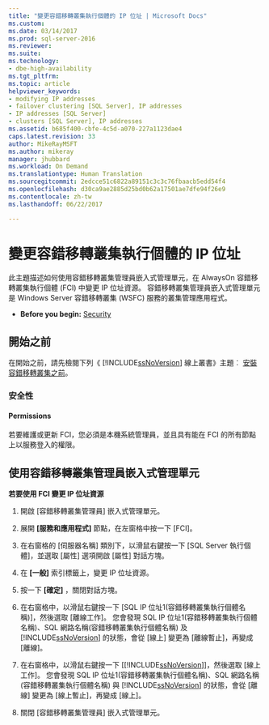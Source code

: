 ```yaml
---
title: "變更容錯移轉叢集執行個體的 IP 位址 | Microsoft Docs"
ms.custom: 
ms.date: 03/14/2017
ms.prod: sql-server-2016
ms.reviewer: 
ms.suite: 
ms.technology:
- dbe-high-availability
ms.tgt_pltfrm: 
ms.topic: article
helpviewer_keywords:
- modifying IP addresses
- failover clustering [SQL Server], IP addresses
- IP addresses [SQL Server]
- clusters [SQL Server], IP addresses
ms.assetid: b685f400-cbfe-4c5d-a070-227a1123dae4
caps.latest.revision: 33
author: MikeRayMSFT
ms.author: mikeray
manager: jhubbard
ms.workload: On Demand
ms.translationtype: Human Translation
ms.sourcegitcommit: 2edcce51c6822a89151c3c3c76fbaacb5edd54f4
ms.openlocfilehash: d30ca9ae2885d25bd0b62a17501ae7dfe94f26e9
ms.contentlocale: zh-tw
ms.lasthandoff: 06/22/2017

---
```

# <a name="change-the-ip-address-of-a-failover-cluster-instance"></a>變更容錯移轉叢集執行個體的 IP 位址
  此主題描述如何使用容錯移轉叢集管理員嵌入式管理單元，在 AlwaysOn 容錯移轉叢集執行個體 (FCI) 中變更 IP 位址資源。 容錯移轉叢集管理員嵌入式管理單元是 Windows Server 容錯移轉叢集 (WSFC) 服務的叢集管理應用程式。  
  
-   **Before you begin:**  [Security](#Security)  
  
##  <a name="BeforeYouBegin"></a> 開始之前  
 在開始之前，請先檢閱下列《 [!INCLUDE[ssNoVersion](../../../includes/ssnoversion-md.md)] 線上叢書》主題︰ [安裝容錯移轉叢集之前](../../../sql-server/failover-clusters/install/before-installing-failover-clustering.md)。  
  
###  <a name="Security"></a> 安全性  
  
####  <a name="Permissions"></a> Permissions  
 若要維護或更新 FCI，您必須是本機系統管理員，並且具有能在 FCI 的所有節點上以服務登入的權限。  
  
##  <a name="WSFC"></a> 使用容錯移轉叢集管理員嵌入式管理單元  
 **若要使用 FCI 變更 IP 位址資源**  
  
1.  開啟 [容錯移轉叢集管理員] 嵌入式管理單元。  
  
2.  展開 **[服務和應用程式]** 節點，在左窗格中按一下 [FCI]。  
  
3.  在右窗格的 [伺服器名稱] 類別下，以滑鼠右鍵按一下 [SQL Server 執行個體]，並選取 [屬性] 選項開啟 [屬性] 對話方塊。  
  
4.  在 **[一般]** 索引標籤上，變更 IP 位址資源。  
  
5.  按一下 **[確定]** ，關閉對話方塊。  
  
6.  在右窗格中，以滑鼠右鍵按一下 [SQL IP 位址1(容錯移轉叢集執行個體名稱)]，然後選取 [離線工作]。 您會發現 SQL IP 位址1(容錯移轉叢集執行個體名稱)、SQL 網路名稱(容錯移轉叢集執行個體名稱) 及 [!INCLUDE[ssNoVersion](../../../includes/ssnoversion-md.md)] 的狀態，會從 [線上] 變更為 [離線暫止]，再變成 [離線]。  
  
7.  在右窗格中，以滑鼠右鍵按一下 [[!INCLUDE[ssNoVersion](../../../includes/ssnoversion-md.md)]]，然後選取 [線上工作]。 您會發現 SQL IP 位址1(容錯移轉叢集執行個體名稱)、SQL 網路名稱(容錯移轉叢集執行個體名稱) 與 [!INCLUDE[ssNoVersion](../../../includes/ssnoversion-md.md)] 的狀態，會從 [離線] 變更為 [線上暫止]，再變成 [線上]。  
  
8.  關閉 [容錯移轉叢集管理員] 嵌入式管理單元。  
  
  

